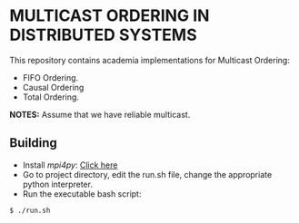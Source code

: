 # MULTICAST ORDERING IN DISTRIBUTED SYSTEMS
This repository contains academia implementations for Multicast Ordering:
- FIFO Ordering.
- Causal Ordering
- Total Ordering.

**NOTES:**
Assume that we have reliable multicast.

## Building
- Install _mpi4py_: [Click here](https://mpi4py.readthedocs.io/en/stable/index.html)
- Go to project directory, edit the run.sh file, change the appropriate python interpreter.
- Run the executable bash script:

```
$ ./run.sh
```
